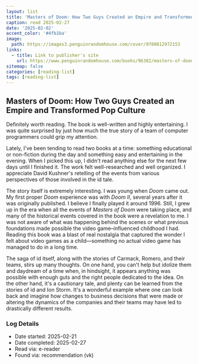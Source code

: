 ```yaml
---
layout: list
title: 'Masters of Doom: How Two Guys Created an Empire and Transformed Pop Culture'
caption: read 2025-02-27
date: '2025-02-02'
accent_color: '#4fb1ba'
image: 
  path: https://images3.penguinrandomhouse.com/cover/9780812972153
links:
  - title: Link to publisher's site
    url: https://www.penguinrandomhouse.com/books/96382/masters-of-doom-by-david-kushner/9780812972153/ 
sitemap: false
categories: [reading-list]
tags: [reading-list]
---
```


## Masters of Doom: How Two Guys Created an Empire and Transformed Pop Culture

Definitely worth reading. The book is well-written and highly entertaining.
I was quite surprised by just how much the true story of a team of computer programmers could grip my attention.

Lately, I've been tending to read two books at a time: something educational or non-fiction during the day and something easy and entertaining in the evening. When I picked this up, I didn't read anything else for the next few days until I finished it.
The work felt well-researched and well organized. I appreciate David Kushner's retelling of the events from various perspectives of those involved in the id tale.

The story itself is extremely interesting.
I was young when _Doom_ came out. My first proper _Doom_ experience was with _Doom II_, several years after it was originally published. I believe I finally played it around 1996.
Still, I grew up in the era when all the events of _Masters of Doom_ were taking place, and many of the historical events covered in the book were a revelation to me.
I was not aware of what was happening behind the scenes or what previous foundations made possible the video game–influenced childhood I had.
Reading this book was a blast of real nostalgia that captured the wonder I felt about video games as a child—something no actual video game has managed to do in a long time.

The saga of id itself, along with the stories of Carmack, Romero, and their teams, stirs up many thoughts. On one hand, you can't help but idolize them and daydream of a time when, in hindsight, it appears anything was possible with enough guts and the right people dedicated to the idea. On the other hand, it's a cautionary tale, and plenty can be learned from the stories of id and Ion Storm.
It's a wonderful example where one can look back and imagine how changes to business decisions that were made or altering the dynamics of the companies and their teams may have led to drastically different results.

### Log Details

- Date started: 2025-02-21
- Date completed: 2025-02-27
- Read via: e-reader
- Found via: recommendation (vk)
